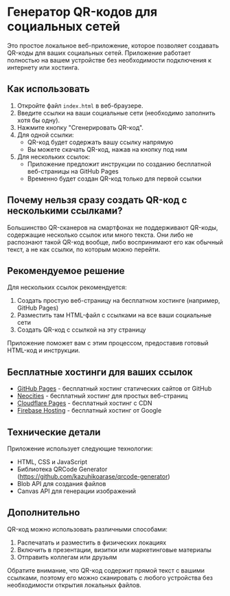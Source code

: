 # Генератор QR-кодов для социальных сетей

Это простое локальное веб-приложение, которое позволяет создавать QR-коды для ваших социальных сетей. Приложение работает полностью на вашем устройстве без необходимости подключения к интернету или хостинга.

## Как использовать

1. Откройте файл `index.html` в веб-браузере.
2. Введите ссылки на ваши социальные сети (необходимо заполнить хотя бы одну).
3. Нажмите кнопку "Сгенерировать QR-код".
4. Для одной ссылки:
   - QR-код будет содержать вашу ссылку напрямую
   - Вы можете скачать QR-код, нажав на кнопку под ним
5. Для нескольких ссылок:
   - Приложение предложит инструкции по созданию бесплатной веб-страницы на GitHub Pages
   - Временно будет создан QR-код только для первой ссылки

## Почему нельзя сразу создать QR-код с несколькими ссылками?

Большинство QR-сканеров на смартфонах не поддерживают QR-коды, содержащие несколько ссылок или много текста. Они либо не распознают такой QR-код вообще, либо воспринимают его как обычный текст, а не как ссылки, по которым можно перейти.

## Рекомендуемое решение

Для нескольких ссылок рекомендуется:

1. Создать простую веб-страницу на бесплатном хостинге (например, GitHub Pages)
2. Разместить там HTML-файл с ссылками на все ваши социальные сети
3. Создать QR-код с ссылкой на эту страницу

Приложение поможет вам с этим процессом, предоставив готовый HTML-код и инструкции.

## Бесплатные хостинги для ваших ссылок

- [GitHub Pages](https://pages.github.com/) - бесплатный хостинг статических сайтов от GitHub
- [Neocities](https://neocities.org/) - бесплатный хостинг для простых веб-страниц
- [Cloudflare Pages](https://pages.cloudflare.com/) - бесплатный хостинг с CDN
- [Firebase Hosting](https://firebase.google.com/docs/hosting) - бесплатный хостинг от Google

## Технические детали

Приложение использует следующие технологии:
- HTML, CSS и JavaScript
- Библиотека QRCode Generator (https://github.com/kazuhikoarase/qrcode-generator)
- Blob API для создания файлов
- Canvas API для генерации изображений

## Дополнительно

QR-код можно использовать различными способами:
1. Распечатать и разместить в физических локациях
2. Включить в презентации, визитки или маркетинговые материалы
3. Отправить коллегам или друзьям

Обратите внимание, что QR-код содержит прямой текст с вашими ссылками, поэтому его можно сканировать с любого устройства без необходимости открытия локальных файлов. 